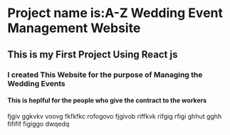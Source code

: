  <h1>Project name is:A-Z Wedding Event Management Website</h1>
<h2>This is my First Project Using React js</h1>
<h3> I created This Website for the purpose of Managing the Wedding Events</h2>
<h4>This is heplful for the people who give the contract to the workers</h4>
fjgiv
ggkvkv
voovg
fkfkfkc
rofogovo
fjgivob
riffkvk
rifgig
rfigi
ghhut
gghh
fififif
figiggo
dwqedq
